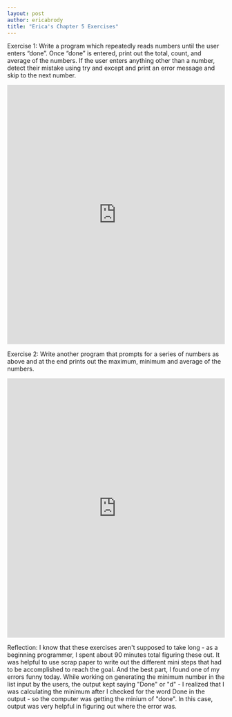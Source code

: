 ```yaml
---
layout: post
author: ericabrody
title: "Erica's Chapter 5 Exercises"
---
```


Exercise 1: Write a program which repeatedly reads numbers until the user enters “done”. Once “done” is entered, print out the total, count, and average of the numbers. If the user enters anything other than a number, detect their mistake using try and except and print an error message and skip to the next number.
<iframe src="https://trinket.io/embed/python/e0f9320136" width="100%" height="600" frameborder="0" marginwidth="0" marginheight="0" allowfullscreen></iframe>

Exercise 2: Write another program that prompts for a series of numbers as above and at the end prints out the maximum, minimum and average of the numbers.
<iframe src="https://trinket.io/embed/python/fee86a045b" width="100%" height="600" frameborder="0" marginwidth="0" marginheight="0" allowfullscreen></iframe>

Reflection:
I know that these exercises aren't supposed to take long - as a beginning programmer, I spent about 90 minutes total figuring these out.
It was helpful to use scrap paper to write out the different mini steps that had to be accomplished to reach the goal. And the best part,
I found one of my errors funny today. While working on generating the minimum number in the list input by the users, the output
kept saying "Done" or "d" - I realized that I was calculating the minimum after I checked for the word Done in the output - so the 
computer was getting the minium of "done". In this case, output was very helpful in figuring out where the error was.
